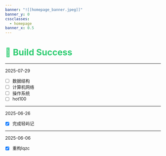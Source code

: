 ```yaml
---
banner: "![[homepage_banner.jpeg]]"
banner_y: 0
cssclasses:
  - homepage
banner_x: 0.5
---
```

  # <div style="font-size: 28px;color:#2ECC71"> 🧪 Build Success</div>

---
2025-07-29
- [ ] 数据结构
- [ ] 计算机网络
- [ ] 操作系统
- [ ] hot100
--- 
2025-06-26
- [x] 完成轻屿记
---
2025-06-06
- [x] 重构lqzc
